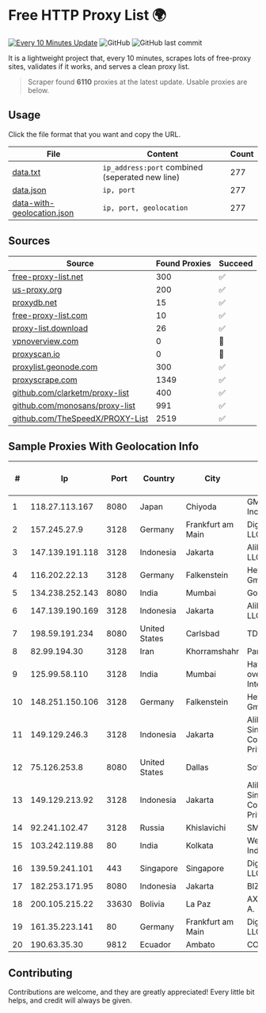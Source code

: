 
# Free HTTP Proxy List 🌍

[![Every 10 Minutes Update](https://github.com/mertguvencli/http-proxy-list/actions/workflows/main.yml/badge.svg?branch=main)](https://github.com/mertguvencli/http-proxy-list/actions/workflows/main.yml)
![GitHub](https://img.shields.io/github/license/mertguvencli/http-proxy-list)
![GitHub last commit](https://img.shields.io/github/last-commit/mertguvencli/http-proxy-list)

It is a lightweight project that, every 10 minutes, scrapes lots of free-proxy sites, validates if it works, and serves a clean proxy list.


> Scraper found **6110** proxies at the latest update. Usable proxies are below.

## Usage

Click the file format that you want and copy the URL.


|File|Content|Count|
|----|-------|-----|
|[data.txt](https://raw.githubusercontent.com/mertguvencli/http-proxy-list/main/proxy-list/data.txt)|`ip_address:port` combined (seperated new line)|277|
|[data.json](https://raw.githubusercontent.com/mertguvencli/http-proxy-list/main/proxy-list/data.json)|`ip, port`|277|
|[data-with-geolocation.json](https://raw.githubusercontent.com/mertguvencli/http-proxy-list/main/proxy-list/data-with-geolocation.json)|`ip, port, geolocation`|277|

## Sources

|Source|Found Proxies|Succeed|
|------|-------------|-------|
|[free-proxy-list.net](https://free-proxy-list.net)|300|✅|
|[us-proxy.org](https://www.us-proxy.org)|200|✅|
|[proxydb.net](http://proxydb.net)|15|✅|
|[free-proxy-list.com](https://free-proxy-list.com/?page=&port=&type%5B%5D=http&type%5B%5D=https&up_time=0&search=Search)|10|✅|
|[proxy-list.download](https://www.proxy-list.download/HTTP)|26|✅|
|[vpnoverview.com](https://vpnoverview.com/privacy/anonymous-browsing/free-proxy-servers)|0|🚫|
|[proxyscan.io](https://www.proxyscan.io)|0|🚫|
|[proxylist.geonode.com](https://proxylist.geonode.com/api/proxy-list?limit=300&page=1&sort_by=lastChecked&sort_type=desc&protocols=http,https)|300|✅|
|[proxyscrape.com](https://api.proxyscrape.com/v2/?request=displayproxies&protocol=http&timeout=10000&country=all&ssl=all&anonymity=all)|1349|✅|
|[github.com/clarketm/proxy-list](https://raw.githubusercontent.com/clarketm/proxy-list/master/proxy-list-raw.txt)|400|✅|
|[github.com/monosans/proxy-list](https://raw.githubusercontent.com/monosans/proxy-list/main/proxies/http.txt)|991|✅|
|[github.com/TheSpeedX/PROXY-List](https://raw.githubusercontent.com/TheSpeedX/PROXY-List/master/http.txt)|2519|✅|


## Sample Proxies With Geolocation Info

|#|Ip|Port|Country|City|Internet Service Provider|
|-|--|----|-------|----|-------------------------|
|1|118.27.113.167|8080|Japan|Chiyoda|GMO Internet, Inc.|
|2|157.245.27.9|3128|Germany|Frankfurt am Main|DigitalOcean, LLC|
|3|147.139.191.118|3128|Indonesia|Jakarta|Alibaba.com LLC|
|4|116.202.22.13|3128|Germany|Falkenstein|Hetzner Online GmbH|
|5|134.238.252.143|8080|India|Mumbai|Google LLC|
|6|147.139.190.169|3128|Indonesia|Jakarta|Alibaba.com LLC|
|7|198.59.191.234|8080|United States|Carlsbad|TDS TELECOM|
|8|82.99.194.30|3128|Iran|Khorramshahr|ParsOnline Co.|
|9|125.99.58.110|3128|India|Mumbai|Hathway IP over Cable Internet Access|
|10|148.251.150.106|3128|Germany|Falkenstein|Hetzner Online GmbH|
|11|149.129.246.3|3128|Indonesia|Jakarta|Alibaba.com Singapore E-Commerce Private Limited|
|12|75.126.253.8|8080|United States|Dallas|SoftLayer|
|13|149.129.213.92|3128|Indonesia|Jakarta|Alibaba.com Singapore E-Commerce Private Limited|
|14|92.241.102.47|3128|Russia|Khislavichi|SMOLTELECOM|
|15|103.242.119.88|80|India|Kolkata|Web Werks India Pvt. Ltd.|
|16|139.59.241.101|443|Singapore|Singapore|DigitalOcean, LLC|
|17|182.253.171.95|8080|Indonesia|Jakarta|BIZNET|
|18|200.105.215.22|33630|Bolivia|La Paz|AXS Bolivia S. A.|
|19|161.35.223.141|80|Germany|Frankfurt am Main|DigitalOcean, LLC|
|20|190.63.35.30|9812|Ecuador|Ambato|CONECEL|



## Contributing

Contributions are welcome, and they are greatly appreciated! Every
little bit helps, and credit will always be given.


